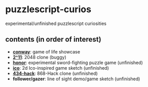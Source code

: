 # puzzlescript-curios
experimental/unfinished puzzlescript curiosities

## contents (in order of interest)

- [**conway**](http://www.puzzlescript.net/play.html?p=95f966c159a1f1d06039): game of life showcase
- [**2^11**](http://www.puzzlescript.net/play.html?p=cbfbfc702627839ff78f): 2048 clone (buggy)
- [**honor**](http://www.puzzlescript.net/play.html?p=5204c348d2553309a90b): experimental sword-fighting puzzle game (unfinished)
- [**ico**](http://www.puzzlescript.net/play.html?p=3117cd94766c9032c5c0): 2d Ico-inspired game sketch (unfinished)
- [**434-hack**](http://www.puzzlescript.net/play.html?p=671235c6a67765c54bee): 868-Hack clone (unfinished)
- **follower/gazer**: line of sight demo/game sketch (unfinished)
